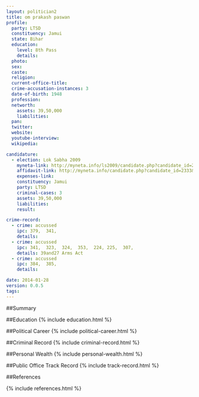 ```yaml
---
layout: politician2
title: om prakash paswan
profile: 
  party: LTSD
  constituency: Jamui
  state: Bihar
  education: 
    level: 8th Pass
    details: 
  photo: 
  sex: 
  caste: 
  religion: 
  current-office-title: 
  crime-accusation-instances: 3
  date-of-birth: 1948
  profession: 
  networth: 
    assets: 39,50,000
    liabilities: 
  pan: 
  twitter: 
  website: 
  youtube-interview: 
  wikipedia: 

candidature: 
  - election: Lok Sabha 2009
    myneta-link: http://myneta.info/ls2009/candidate.php?candidate_id=2333
    affidavit-link: http://myneta.info/candidate.php?candidate_id=2333&scan=original
    expenses-link: 
    constituency: Jamui 
    party: LTSD
    criminal-cases: 3
    assets: 39,50,000
    liabilities: 
    result:  

crime-record: 
  - crime: accussed
    ipc: 379,  341,
    details:  
  - crime: accussed
    ipc: 341,  323,  324,  353,  224, 225,  307,
    details: 39and27 Arms Act 
  - crime: accussed
    ipc: 384,  385,
    details:  

date: 2014-01-28
version: 0.0.5
tags: 
---
```

##Summary


##Education
{% include education.html %}


##Political Career
{% include political-career.html %}


##Criminal Record
{% include criminal-record.html %}


##Personal Wealth
{% include personal-wealth.html %}


##Public Office Track Record
{% include track-record.html %}


##References


{% include references.html %}